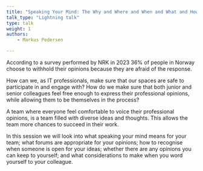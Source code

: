 ```yaml
---
title: "Speaking Your Mind: The Why and Where and When and What and How"
talk_type: "Lightning talk"
type: talk
weight: 1
authors:
    - Markus Pedersen

---
```

According to a survey performed by NRK in 2023 36% of people in Norway choose to withhold their opinions because they are afraid of the response.

How can we, as IT professionals, make sure that our spaces are safe to participate in and engage with? How do we make sure that both junior and senior colleagues feel free enough to express their professional opinions, while allowing them to be themselves in the process?

A team where everyone feel comfortable to voice their professional opinions, is a team filled with diverse ideas and thoughts. This allows the team more chances to succeed in their work.

In this session we will look into what speaking your mind means for your team; what forums are appropriate for your opinions; how to recognise when someone is open for your ideas; whether there are any opinions you can keep to yourself; and what considerations to make when you word yourself to your colleague.
